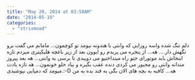```yaml
---
title: "May 20, 2014 at 03:58AM"
date: "2014-05-19"
categories: 
  - "strixmood"
---
```


دلم تنگ شده واسه روزایی که وانتی با هندونه نیومد تو کوچمون... مامانم می گفت برو نگهش دار.... هه... از پنجره می پریدم رو ایوون بعد از زیر باغچه هلیکپتری میزدم تازه اینجاش باید موتورای جتو راه مینداختیو می دوییدی تا برسی به وانتی... هه بعد پیروز مندانه وانتی رو مجبور می کردی دنده عقب بگیره و بیاد جلو خونمون... هه تازه یادت میومد که دمپایی نپوشیدی.:-D هه... کافیه به بچه های الان بگی یه قند بده به من
